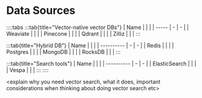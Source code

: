 <!-- Replace this text with a summary of article for SEO here -->

# Data Sources

::::tabs
:::tab{title="Vector-native vector DBs"}
| Name |   |   |
| ----- | - | - |
| Weaviate  |   |   |
| Pinecone |   |   |
| Qdrant |   |   |
| Zilliz |   |   |
:::

:::tab{title="Hybrid DB"}
| Name |   |   |
| ---------- | - | - |
| Redis |   |   |
| Postgres |   |   |
| MongoDB  |   |   |
| RocksDB  |   |   |
:::

:::tab{title="Search tools"}
| Name |   |   |
| ---------- | - | - |
| ElasticSearch |   |   |
| Vespa |   |   |
:::
::::

<explain why you need vector search, what it does, important considerations when thinking about doing vector search etc>
